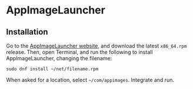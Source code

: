 # AppImageLauncher

## Installation

Go to the [AppImageLauncher website](https://github.com/TheAssassin/AppImageLauncher), and download the latest `x86_64.rpm` release. Then, open Terminal, and run the following to install AppImageLauncher, changing the filename:

```
sudo dnf install ~/net/filename.rpm
```

When asked for a location, select `~/com/appimages`. Integrate and run.
